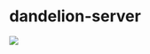 # dandelion-server


![](https://user-gold-cdn.xitu.io/2019/3/5/1694d9e7fbfb4780?w=898&h=1188&f=png&s=170148)
